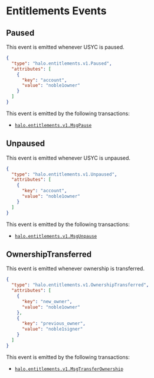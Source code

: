 # Entitlements Events

## Paused

This event is emitted whenever USYC is paused.

```json
{
  "type": "halo.entitlements.v1.Paused",
  "attributes": [
    {
      "key": "account",
      "value": "noble1owner"
    }
  ]
}
```

This event is emitted by the following transactions:

- [`halo.entitlements.v1.MsgPause`](./02_messages_entitlements.md#pause)

## Unpaused

This event is emitted whenever USYC is unpaused.

```json
{
  "type": "halo.entitlements.v1.Unpaused",
  "attributes": [
    {
      "key": "account",
      "value": "noble1owner"
    }
  ]
}
```

This event is emitted by the following transactions:

- [`halo.entitlements.v1.MsgUnpause`](./02_messages_entitlements.md#unpause)

## OwnershipTransferred

This event is emitted whenever ownership is transferred.

```json
{
  "type": "halo.entitlements.v1.OwnershipTransferred",
  "attributes": [
    {
      "key": "new_owner",
      "value": "noble1owner"
    },
    {
      "key": "previous_owner",
      "value": "noble1signer"
    }
  ]
}
```

This event is emitted by the following transactions:

- [`halo.entitlements.v1.MsgTransferOwnership`](./02_messages_entitlements.md#transfer-ownership)
